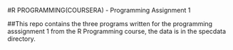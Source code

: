 #R PROGRAMMING(COURSERA) - Programming Assignment 1

##This repo contains the three programs written for the programming asssignment 1 from the R Programming course, the data is in the specdata directory.

